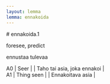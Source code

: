 ```yaml
---
layout: lemma
lemma: ennakoida
---
```


<div class="sense">
# <span class="sensename">ennakoida.1</span>

<span class="description">foresee, predict</span>

<span class="description">ennustaa tulevaa</span>

A0 | Seer |   | Taho tai asia, joka ennakoi |  
A1 | Thing seen |   | Ennakoitava asia |  

</div>

